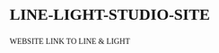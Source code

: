 # LINE-LIGHT-STUDIO-SITE
WEBSITE LINK TO LINE &amp; LIGHT
<!DOCTYPE html>
<html lang="en">
<head>
    <meta charset="UTF-8">
    <meta name="viewport" content="width=device-width, initial-scale=1.0">
    <title>Light & Line Studio - Engraved Excellence</title>
    <link href="https://fonts.googleapis.com/css2?family=Playfair+Display:wght@700&family=Roboto:wght@300;400&display=swap" rel="stylesheet">
    <style>
        /*
        * CSS Zen Garden / Modernist Inspired Styles
        * Clean, structured, thoughtful typography, minimal color palette.
        */

        :root {
            --color-primary: #333;     /* Dark Charcoal for text/structure */
            --color-secondary: #007bff; /* Bright Blue - representing the 'Light' and the laser */
            --color-light: #f9f9f9;    /* Off-White for background */
            --color-accent: #A9A9A9;   /* Dark Gray for subtle borders/accents */
            --font-serif: 'Playfair Display', serif;
            --font-sans: 'Roboto', sans-serif;
            --max-width: 1200px;
        }

        /* Base & Reset */
        *, *::before, *::after {
            box-sizing: border-box;
            margin: 0;
            padding: 0;
        }

        body {
            font-family: var(--font-sans);
            line-height: 1.6;
            color: var(--color-primary);
            background-color: var(--color-light);
            scroll-behavior: smooth;
        }

        a {
            color: var(--color-primary);
            text-decoration: none;
            transition: color 0.3s;
        }

        a:hover {
            color: var(--color-secondary);
        }

        /* Utility Classes */
        .container {
            width: 90%;
            max-width: var(--max-width);
            margin: 0 auto;
            padding: 20px 0;
        }

        .text-center {
            text-align: center;
        }

        /* Header / Navigation */
        .header {
            background: var(--color-light);
            border-bottom: 1px solid var(--color-accent);
            position: sticky;
            top: 0;
            z-index: 1000;
        }

        .nav-content {
            display: flex;
            justify-content: space-between;
            align-items: center;
            padding: 15px 0;
        }

        .logo {
            font-family: var(--font-serif);
            font-size: 1.8em;
            font-weight: 700;
            letter-spacing: 1px;
            color: var(--color-secondary);
        }

        .nav-menu {
            list-style: none;
            display: flex;
        }

        .nav-item a {
            padding: 10px 15px;
            text-transform: uppercase;
            font-size: 0.9em;
            font-weight: 400;
            letter-spacing: 0.5px;
            position: relative;
        }

        /* Zen Garden Underline Effect */
        .nav-item a::after {
            content: '';
            position: absolute;
            left: 50%;
            bottom: 0;
            width: 0;
            height: 2px;
            background: var(--color-secondary);
            transition: width 0.3s ease-out, left 0.3s ease-out;
        }

        .nav-item a:hover::after {
            width: 100%;
            left: 0;
        }

        .menu-toggle {
            display: none; /* Hide on desktop */
            font-size: 1.5em;
            cursor: pointer;
            border: none;
            background: none;
        }

        /* Hero Section */
        .hero {
            background: url('https://picsum.photos/seed/laserwood/1920/800') center/cover no-repeat;
            color: white;
            height: 80vh;
            display: flex;
            align-items: center;
            justify-content: center;
            text-align: center;
            position: relative;
        }

        .hero::before {
            content: '';
            position: absolute;
            top: 0;
            left: 0;
            right: 0;
            bottom: 0;
            background: rgba(0, 0, 0, 0.4); /* Dark overlay */
        }

        .hero-content {
            z-index: 10;
            max-width: 800px;
            padding: 20px;
        }

        .hero-content h1 {
            font-family: var(--font-serif);
            font-size: 4em;
            margin-bottom: 0.2em;
            letter-spacing: 2px;
            text-shadow: 2px 2px 5px rgba(0, 0, 0, 0.7);
        }

        .hero-content p {
            font-size: 1.3em;
            margin-bottom: 30px;
            font-weight: 300;
        }

        .hero-cta {
            background-color: var(--color-secondary);
            color: var(--color-light);
            padding: 15px 30px;
            text-transform: uppercase;
            font-weight: 700;
            letter-spacing: 1px;
            border: 2px solid var(--color-secondary);
            transition: background-color 0.3s, color 0.3s, border-color 0.3s;
        }

        .hero-cta:hover {
            background-color: transparent;
            color: var(--color-secondary);
            border-color: var(--color-secondary);
        }

        /* Section Styling */
        section {
            padding: 60px 0;
        }

        h2 {
            font-family: var(--font-serif);
            font-size: 2.5em;
            text-align: center;
            margin-bottom: 40px;
            color: var(--color-primary); /* Keeping H2 primary, let the line be secondary */
            position: relative;
        }

        h2::after {
            content: '';
            display: block;
            width: 60px;
            height: 3px;
            background: var(--color-secondary);
            margin: 10px auto 0;
        }

        /* Product Grid */
        .product-grid {
            display: grid;
            grid-template-columns: repeat(auto-fit, minmax(300px, 1fr));
            gap: 40px;
            text-align: center;
        }

        .product-card {
            border: 1px solid var(--color-accent);
            padding: 20px;
            transition: transform 0.3s, box-shadow 0.3s;
            background: white;
        }

        .product-card:hover {
            transform: translateY(-5px);
            box-shadow: 0 10px 20px rgba(0, 0, 0, 0.05);
        }

        .product-card img {
            max-width: 100%;
            height: auto;
            margin-bottom: 15px;
            display: block;
            border: 1px solid var(--color-accent);
            /* Aspect ratio placeholder for images */
            min-height: 250px;
            background-color: #ddd;
        }

        .product-card h3 {
            font-family: var(--font-serif);
            color: var(--color-primary);
            margin-bottom: 10px;
        }

        .product-card p {
            font-size: 0.9em;
            color: var(--color-primary);
            margin-bottom: 15px;
        }

        .price {
            font-weight: 700;
            color: var(--color-secondary);
            font-size: 1.2em;
            display: block;
            margin-bottom: 15px;
        }

        .buy-btn {
            background-color: var(--color-primary);
            color: var(--color-light);
            padding: 10px 20px;
            text-transform: uppercase;
            font-size: 0.8em;
            font-weight: 400;
            border: none;
            cursor: pointer;
            transition: background-color 0.3s;
        }

        .buy-btn:hover {
            background-color: var(--color-secondary);
        }

        /* About Section (Zen Garden Content) */
        .about-content {
            display: flex;
            align-items: center;
            gap: 50px;
        }

        .about-text {
            flex: 1;
            font-size: 1.1em;
        }

        .about-image {
            flex: 1;
            min-width: 300px;
            background: url('https://picsum.photos/seed/laser/600/400') center/cover no-repeat;
            height: 400px;
            border: 5px double var(--color-secondary); /* Zen Garden border style */
        }

        /* Footer */
        .footer {
            background-color: var(--color-primary);
            color: var(--color-light);
            padding: 40px 0;
            text-align: center;
            border-top: 5px solid var(--color-secondary);
        }

        .footer-links {
            list-style: none;
            margin-bottom: 20px;
        }

        .footer-links li {
            display: inline;
            margin: 0 15px;
        }

        .footer-links a {
            color: var(--color-light);
            text-transform: uppercase;
            font-size: 0.9em;
        }

        .footer-links a:hover {
            color: var(--color-secondary);
        }

        .footer p {
            font-size: 0.8em;
            color: var(--color-accent);
        }

        /* Accessibility/Mobile */
        @media (max-width: 768px) {
            .nav-menu {
                display: none;
                flex-direction: column;
                width: 100%;
                position: absolute;
                top: 70px; /* Adjust based on header height */
                left: 0;
                background: var(--color-light);
                border-top: 1px solid var(--color-accent);
                padding: 10px 0;
            }

            .nav-menu.active {
                display: flex;
            }

            .nav-item {
                text-align: center;
                margin: 5px 0;
                border-bottom: 1px solid var(--color-light);
            }

            .nav-item a {
                display: block;
                padding: 15px;
            }

            .menu-toggle {
                display: block; /* Show menu toggle button */
            }

            .hero-content h1 {
                font-size: 2.5em;
            }

            .hero-content p {
                font-size: 1em;
            }

            .about-content {
                flex-direction: column;
            }

            .about-image {
                width: 100%;
                height: 300px;
            }
        }
    </style>
</head>
<body>

    <header class="header">
        <div class="container nav-content">
            <a href="#hero" class="logo">Light & Line Studio</a>
            <button class="menu-toggle" id="menu-toggle" aria-label="Toggle navigation menu">&#9776;</button>
            <nav>
                <ul class="nav-menu" id="nav-menu">
                    <li class="nav-item"><a href="#shop">Shop</a></li>
                    <li class="nav-item"><a href="#about">About Us</a></li>
                    <li class="nav-item"><a href="#process">The Process</a></li>
                    <li class="nav-item"><a href="#contact">Contact</a></li>
                </ul>
            </nav>
        </div>
    </header>

    <section class="hero" id="hero">
        <div class="hero-content">
            <h1>Where Precision Light Meets Perfect Line.</h1>
            <p>Masterfully laser-engraved wooden checkerboards and unique, small pigeon statues, crafted with precision and passion.</p>
            <a href="#shop" class="hero-cta">Explore the Collection</a>
        </div>
    </section>

    <section id="shop">
        <div class="container">
            <h2>Our Featured Wares</h2>
            <div class="product-grid">
                <div class="product-card">
                    <img src="https://picsum.photos/seed/checkers1/300/300" alt="Laser Engraved Oak Checkerboard">
                    <h3>The Classic Oak Board</h3>
                    <span class="price">$149.99</span>
                    <p>Precisely engraved on solid American Oak. A centerpiece for any game night.</p>
                    <button class="buy-btn">Add to Cart</button>
                </div>

                <div class="product-card">
                    <img src="https://picsum.photos/seed/pigeon1/300/300" alt="Small Wooden Pigeon Statue">
                    <h3>The Studio Mascot Pigeon</h3>
                    <span class="price">$39.00</span>
                    <p>Small, detailed, and surprisingly charming. A mascot for your desk or shelf.</p>
                    <button class="buy-btn">Add to Cart</button>
                </div>

                <div class="product-card">
                    <img src="https://picsum.photos/seed/checkers2/300/300" alt="Custom Engraved Walnut Checkerboard">
                    <h3>The Walnut Heirloom Board</h3>
                    <span class="price">$249.99</span>
                    <p>Deep rich walnut. Includes custom engraving options for names or dates.</p>
                    <button class="buy-btn">Customize & Buy</button>
                </div>
            </div>
        </div>
    </section>

    <section id="about" style="background-color: white;">
        <div class="container">
            <h2>The Light & Line Studio Story</h2>
            <div class="about-content">
                <div class="about-text">
                    <p>**Light & Line Studio** was born from a passion for combining the absolute precision of modern **laser engraving** with the timeless warmth of **traditional woodworking**. We are artists and engineers, crafting pieces that are both technologically perfect and emotionally resonant.</p>
                    <p>Our commitment is to meticulous detail, sustainable material sourcing, and a design philosophy rooted in accessible beauty. We don't just create products; we create durable, custom-made items meant to be passed down through generations. And yes, we have a soft spot for small, perfectly carved pigeon statues.</p>
                    <p class="text-center" style="margin-top: 20px;"><a href="#" style="color: var(--color-secondary); font-weight: 700;">Read Our Full Manifesto &rarr;</a></p>
                </div>
                <div class="about-image" role="img" aria-label="Image of a craftsman working with a laser machine"></div>
            </div>
        </div>
    </section>

    <section id="process" style="background-color: var(--color-light);">
        <div class="container text-center">
            <h2>The Meticulous Process</h2>
            <p style="max-width: 800px; margin: 0 auto 30px;">From the carefully selected rough lumber to the final oil rub, every product undergoes a four-stage journey of cutting, engraving, finishing, and quality inspection. The precision of the laser is matched only by the attention of the human eye.</p>
            <img src="https://picsum.photos/seed/process/1000/300" alt="Infographic showing the product creation process" style="max-width: 100%; height: auto; border: 1px solid var(--color-accent);">
        </div>
    </section>

    <section id="contact" style="background-color: white;">
        <div class="container text-center">
            <h2>Connect with Us</h2>
            <p>Have a custom design idea? Need corporate gifting options? Drop us a line.</p>
            <form action="#" style="max-width: 500px; margin: 30px auto; display: flex; flex-direction: column; gap: 15px;">
                <input type="text" placeholder="Your Name" required style="padding: 10px; border: 1px solid var(--color-accent);">
                <input type="email" placeholder="Your Email" required style="padding: 10px; border: 1px solid var(--color-accent);">
                <textarea placeholder="Your Message" rows="5" required style="padding: 10px; border: 1px solid var(--color-accent);"></textarea>
                <button type="submit" class="buy-btn" style="background-color: var(--color-secondary);">Send Message</button>
            </form>
        </div>
    </section>

    <footer class="footer">
        <div class="container">
            <ul class="footer-links">
                <li><a href="#shop">Shop</a></li>
                <li><a href="#about">About</a></li>
                <li><a href="#contact">Contact</a></li>
                <li><a href="#">Privacy</a></li>
            </ul>
            <p>&copy; 2025 Light & Line Studio. All Rights Reserved. Crafted with care in the USA.</p>
            <p style="margin-top: 10px; font-size: 0.7em;">Images sourced from Picsum for placeholder demonstration.</p>
        </div>
    </footer>

    <script>
        document.addEventListener('DOMContentLoaded', () => {
            const menuToggle = document.getElementById('menu-toggle');
            const navMenu = document.getElementById('nav-menu');

            // Toggle the menu visibility
            menuToggle.addEventListener('click', () => {
                navMenu.classList.toggle('active');
            });

            // Close the menu when a link is clicked (for single-page navigation)
            document.querySelectorAll('.nav-item a').forEach(link => {
                link.addEventListener('click', () => {
                    if (window.innerWidth <= 768) {
                        navMenu.classList.remove('active');
                    }
                });
            });
        });
    </script>
</body>
</html>
